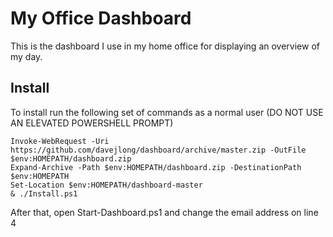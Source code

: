 # My Office Dashboard

This is the dashboard I use in my home office for displaying an overview of my day.

## Install

To install run the following set of commands as a normal user (DO NOT USE AN ELEVATED POWERSHELL PROMPT)

```
Invoke-WebRequest -Uri https://github.com/davejlong/dashboard/archive/master.zip -OutFile $env:HOMEPATH/dashboard.zip
Expand-Archive -Path $env:HOMEPATH/dashboard.zip -DestinationPath $env:HOMEPATH
Set-Location $env:HOMEPATH/dashboard-master
& ./Install.ps1
```

After that, open Start-Dashboard.ps1 and change the email address on line 4
